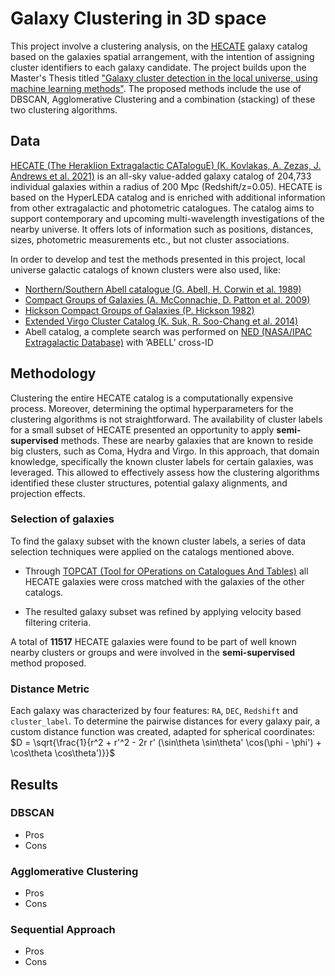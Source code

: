 # Galaxy Clustering in 3D space

This project involve a clustering analysis, on the [HECATE](https://ui.adsabs.harvard.edu/abs/2021MNRAS.506.1896K/abstract) galaxy catalog 
based on the galaxies spatial arrangement, with the intention of assigning cluster identifiers to each galaxy candidate. The project builds upon the
Master's Thesis titled ["Galaxy cluster detection in the local universe, using machine learning methods"](https://elocus.lib.uoc.gr//dlib/e/1/5/metadata-dlib-1698042506-220193-30897.tkl).
The proposed methods include the use of DBSCAN, Agglomerative Clustering and a combination (stacking) of these two clustering algorithms. 

## Data

[HECATE (The Heraklion Extragalactic CATaloguE) (K. Kovlakas, A. Zezas, J. Andrews
et al. 2021)](https://ui.adsabs.harvard.edu/abs/2021MNRAS.506.1896K/abstract) is an all-sky value-added galaxy catalog of
204,733 individual galaxies within a radius of 200 Mpc (Redshift/z=0.05). HECATE is based on the HyperLEDA catalog and is enriched with additional information from other extragalactic and photometric catalogues. The catalog aims to
support contemporary and upcoming multi-wavelength investigations of the nearby universe. It offers lots of information such as positions, distances, sizes, photometric measurements etc., but not cluster associations.

In order to develop and test the methods presented in this project, local universe galactic catalogs of known clusters were also used, like:

* [Northern/Southern Abell catalogue (G. Abell, H. Corwin et al. 1989)](https://ui.adsabs.harvard.edu/abs/1989ApJS...70....1A/abstract)
* [Compact Groups of Galaxies (A. McConnachie, D. Patton et al. 2009)](https://ui.adsabs.harvard.edu/abs/2009MNRAS.395..255M/abstract)
* [Hickson Compact Groups of Galaxies (P. Hickson 1982)](https://ui.adsabs.harvard.edu/abs/1982ApJ...255..382H/abstract)
* [Extended Virgo Cluster Catalog (K. Suk, R. Soo-Chang et al. 2014)](https://ui.adsabs.harvard.edu/abs/2014ApJS..215...22K/abstract)
* Abell catalog, a complete search was performed on [NED (NASA/IPAC Extragalactic Database)](https://ned.ipac.caltech.edu/) with ’ABELL’ cross-ID

## Methodology

Clustering the entire HECATE catalog is a computationally expensive process. Moreover, determining the optimal hyperparameters for the clustering algorithms is not straightforward. The availability of cluster labels for a small subset of HECATE presented an opportunity to apply **semi-supervised** methods. These are nearby galaxies that are known to reside big clusters, such as Coma, Hydra and Virgo. In this approach, that domain knowledge, specifically the known cluster labels for certain galaxies, was leveraged. This allowed to effectively assess how the clustering algorithms identified these cluster structures, potential galaxy alignments, and projection effects.

### Selection of galaxies

To find the galaxy subset with the known cluster labels, a series of data selection techniques were applied on the catalogs mentioned above.

* Through [TOPCAT (Tool for OPerations on Catalogues And Tables)](https://www.star.bris.ac.uk/~mbt/topcat/) all HECATE galaxies were cross matched with the galaxies of the other catalogs.

* The resulted galaxy subset was refined by applying velocity based filtering criteria.

A total of **11517** HECATE galaxies were found to be part of well known nearby clusters or groups and were involved in the **semi-supervised** method proposed.

### Distance Metric

Each galaxy was characterized by four features: `RA`, `DEC`, `Redshift` and `cluster_label`. To determine the pairwise distances for every galaxy pair, a custom
distance function was created, adapted for spherical coordinates:\
$D = \sqrt{\frac{1}{r^2 + r'^2 - 2r r' (\sin\theta \sin\theta' \cos(\phi - \phi') + \cos\theta \cos\theta')}}$




## Results

### DBSCAN
* Pros
* Cons
### Agglomerative Clustering
* Pros
* Cons
### Sequential Approach
* Pros
* Cons
